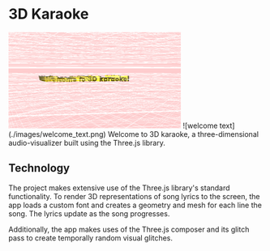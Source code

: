 # 3D Karaoke

<img src="./images/welcome_text.png" alt="welcome text" width="340" height="190">
![welcome text](./images/welcome_text.png)
Welcome to 3D karaoke, a three-dimensional audio-visualizer built using
the Three.js library.

## Technology
The project makes extensive use of the Three.js library's standard functionality.
To render 3D representations of song lyrics to the screen, the app loads
a custom font and creates a geometry and mesh for each line the song. The lyrics update
as the song progresses.

Additionally, the app makes uses of the Three.js composer and its glitch pass to create temporally
random visual glitches.
